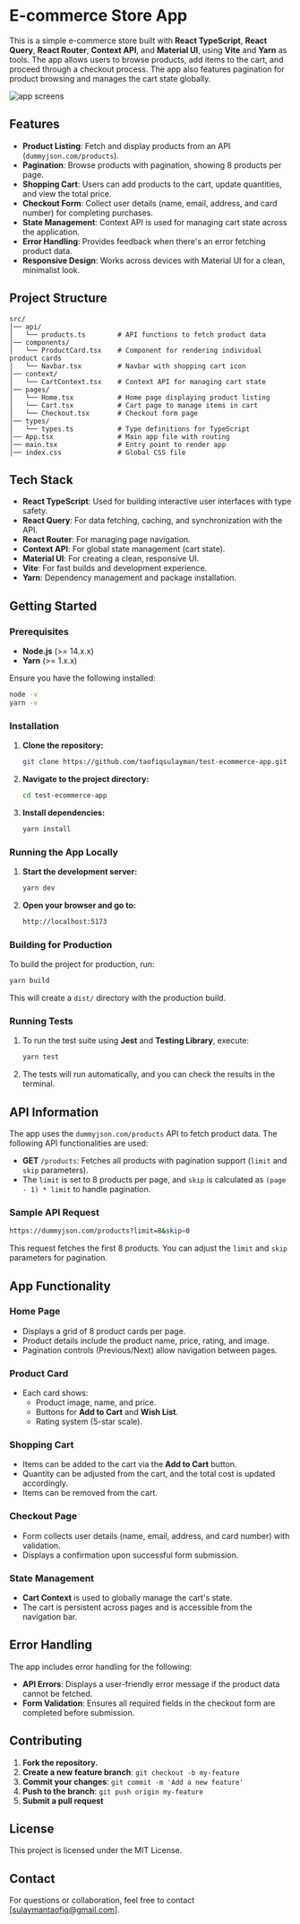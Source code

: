 
# **E-commerce Store App**

This is a simple e-commerce store built with **React TypeScript**, **React Query**, **React Router**, **Context API**, and **Material UI**, using **Vite** and **Yarn** as tools. The app allows users to browse products, add items to the cart, and proceed through a checkout process. The app also features pagination for product browsing and manages the cart state globally.

![app screens](src/assets/screenshot.png)

## **Features**
- **Product Listing**: Fetch and display products from an API (`dummyjson.com/products`).
- **Pagination**: Browse products with pagination, showing 8 products per page.
- **Shopping Cart**: Users can add products to the cart, update quantities, and view the total price.
- **Checkout Form**: Collect user details (name, email, address, and card number) for completing purchases.
- **State Management**: Context API is used for managing cart state across the application.
- **Error Handling**: Provides feedback when there's an error fetching product data.
- **Responsive Design**: Works across devices with Material UI for a clean, minimalist look.


## **Project Structure**

```
src/
│── api/
│   └── products.ts        # API functions to fetch product data
│── components/
│   └── ProductCard.tsx    # Component for rendering individual product cards
│   └── Navbar.tsx         # Navbar with shopping cart icon
│── context/
│   └── CartContext.tsx    # Context API for managing cart state
│── pages/
│   └── Home.tsx           # Home page displaying product listing
│   └── Cart.tsx           # Cart page to manage items in cart
│   └── Checkout.tsx       # Checkout form page
│── types/
│   └── types.ts           # Type definitions for TypeScript
│── App.tsx                # Main app file with routing
│── main.tsx               # Entry point to render app
│── index.css              # Global CSS file
```

## **Tech Stack**
- **React TypeScript**: Used for building interactive user interfaces with type safety.
- **React Query**: For data fetching, caching, and synchronization with the API.
- **React Router**: For managing page navigation.
- **Context API**: For global state management (cart state).
- **Material UI**: For creating a clean, responsive UI.
- **Vite**: For fast builds and development experience.
- **Yarn**: Dependency management and package installation.


## **Getting Started**

### **Prerequisites**

- **Node.js** (>= 14.x.x)
- **Yarn** (>= 1.x.x)

Ensure you have the following installed:
```bash
node -v
yarn -v
```

### **Installation**

1. **Clone the repository:**
   ```bash
   git clone https://github.com/taofiqsulayman/test-ecommerce-app.git
   ```

2. **Navigate to the project directory:**
   ```bash
   cd test-ecommerce-app
   ```

3. **Install dependencies:**
   ```bash
   yarn install
   ```

### **Running the App Locally**

1. **Start the development server:**
   ```bash
   yarn dev
   ```

2. **Open your browser and go to:**
   ```bash
   http://localhost:5173
   ```

### **Building for Production**

To build the project for production, run:

```bash
yarn build
```

This will create a `dist/` directory with the production build.

### **Running Tests**

1. To run the test suite using **Jest** and **Testing Library**, execute:
   ```bash
   yarn test
   ```

2. The tests will run automatically, and you can check the results in the terminal.


## **API Information**

The app uses the `dummyjson.com/products` API to fetch product data. The following API functionalities are used:

- **GET** `/products`: Fetches all products with pagination support (`limit` and `skip` parameters).
- The `limit` is set to 8 products per page, and `skip` is calculated as `(page - 1) * limit` to handle pagination.

### **Sample API Request**

```bash
https://dummyjson.com/products?limit=8&skip=0
```

This request fetches the first 8 products. You can adjust the `limit` and `skip` parameters for pagination.


## **App Functionality**

### **Home Page**
- Displays a grid of 8 product cards per page.
- Product details include the product name, price, rating, and image.
- Pagination controls (Previous/Next) allow navigation between pages.

### **Product Card**
- Each card shows:
  - Product image, name, and price.
  - Buttons for **Add to Cart** and **Wish List**.
  - Rating system (5-star scale).

### **Shopping Cart**
- Items can be added to the cart via the **Add to Cart** button.
- Quantity can be adjusted from the cart, and the total cost is updated accordingly.
- Items can be removed from the cart.

### **Checkout Page**
- Form collects user details (name, email, address, and card number) with validation.
- Displays a confirmation upon successful form submission.

### **State Management**
- **Cart Context** is used to globally manage the cart's state.
- The cart is persistent across pages and is accessible from the navigation bar.


## **Error Handling**

The app includes error handling for the following:
- **API Errors**: Displays a user-friendly error message if the product data cannot be fetched.
- **Form Validation**: Ensures all required fields in the checkout form are completed before submission.


## **Contributing**

1. **Fork the repository.**
2. **Create a new feature branch**: `git checkout -b my-feature`
3. **Commit your changes**: `git commit -m 'Add a new feature'`
4. **Push to the branch**: `git push origin my-feature`
5. **Submit a pull request**


## License

This project is licensed under the MIT License.


## Contact

For questions or collaboration, feel free to contact [sulaymantaofiq@gmail.com].